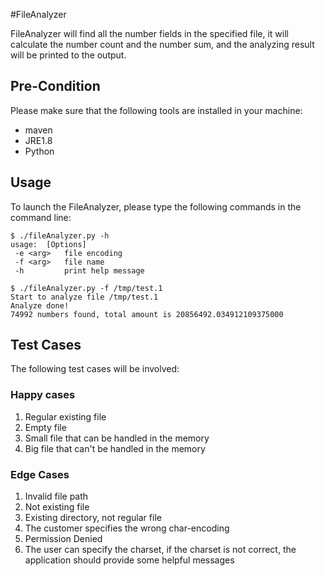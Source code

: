 #FileAnalyzer

FileAnalyzer will find all the number fields in the specified file, it will calculate the number count and the number sum, and the analyzing result will be printed to the output. 
  

## Pre-Condition
Please make sure that the following tools are installed in your machine:
* maven
* JRE1.8
* Python

## Usage
To launch the FileAnalyzer, please type the following commands in the command line:
```
$ ./fileAnalyzer.py -h
usage:  [Options]
 -e <arg>   file encoding
 -f <arg>   file name
 -h         print help message

$ ./fileAnalyzer.py -f /tmp/test.1
Start to analyze file /tmp/test.1
Analyze done!
74992 numbers found, total amount is 20856492.034912109375000

```

## Test Cases
The following test cases will be involved:

### Happy cases
1. Regular existing file
2. Empty file
3. Small file that can be handled in the memory
4. Big file that can't be handled in the memory


### Edge Cases
1. Invalid file path
2. Not existing file
3. Existing directory, not regular file
4. The customer specifies the wrong char-encoding
5. Permission Denied
6. The user can specify the charset, if the charset is not correct, the application should provide some helpful messages

